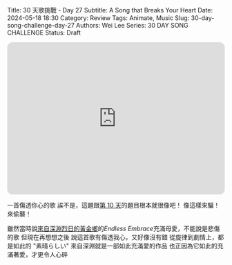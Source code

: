 Title: 30 天歌挑戰 - Day 27
Subtitle: A Song that Breaks Your Heart
Date: 2024-05-18 18:30
Category: Review
Tags: Animate, Music
Slug: 30-day-song-challenge-day-27
Authors: Wei Lee
Series: 30 DAY SONG CHALLENGE
Status: Draft


<iframe style="border-radius:12px" src="https://open.spotify.com/embed/track/3ii6HM45Hip0OVguE8Nxwu?utm_source=generator" width="100%" height="352" frameBorder="0" allowfullscreen="" allow="autoplay; clipboard-write; encrypted-media; fullscreen; picture-in-picture" loading="lazy"></iframe>

<!--more-->

一首傷透你心的歌
誒不是，這題跟[第 10 天]({filename}/posts/review/2024/15-30-day-song-challenge-day-16.md)的題目根本就很像吧！
像這樣來騙！來偷襲！

雖然當時說[來自深淵烈日的黃金鄉](https://ani.gamer.com.tw/animeVideo.php?sn=30171)的*Endless Embrace*充滿母愛，不能說是悲傷的歌
但現在再想想之後
說這首歌有傷透我心，又好像沒有錯
從旋律到劇情上，都是如此的 "素晴らしい"
來自深淵就是一部如此充滿愛的作品
也正因為它如此的充滿著愛，才更令人心碎

